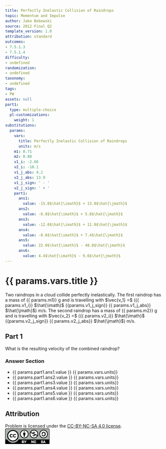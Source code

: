 ```yaml
---
title: Perfectly Inelastic Collision of Raindrops
topic: Momentum and Impulse
author: Jake Bobowski
source: 2012 Final Q2
template_version: 1.0
attribution: standard
outcomes:
- 7.5.1.3
- 7.5.1.4
difficulty:
- undefined
randomization:
- undefined
taxonomy:
- undefined
tags:
- PW
assets: null
part1:
  type: multiple-choice
  pl-customizations:
    weight: 1
substitutions:
  params:
    vars:
      title: Perfectly Inelastic Collision of Raindrops
      units: m/s
    m1: 0.71
    m2: 0.88
    v1_i: -2.66
    v2_i: -10.1
    v1_j_abs: 4.2
    v2_j_abs: 13.9
    v1_j_sign: ' - '
    v2_j_sign: ' + '
    part1:
      ans1:
        value: -15.0$\hat{\imath}$ + 13.0$\hat{\jmath}$
      ans2:
        value: -6.8$\hat{\imath}$ + 5.8$\hat{\jmath}$
      ans3:
        value: -12.0$\hat{\imath}$ + 11.0$\hat{\jmath}$
      ans4:
        value: -8.6$\hat{\imath}$ + 7.4$\hat{\jmath}$
      ans5:
        value: 22.0$\hat{\imath}$ - 48.0$\hat{\jmath}$
      ans6:
        value: 4.4$\hat{\imath}$ - 9.6$\hat{\jmath}$
---
```

# {{ params.vars.title }}
Two raindrops in a cloud collide perfectly inelastically. The first raindrop has a mass of {{ params.m1}} g and is travelling with $\vec{v_1} =$ ({{ params.v1_i}} $\hat{\imath}$ {{params.v1_j_sign}} {{ params.v1_j_abs}} $\hat{\jmath}$) m/s.
The second raindrop has a mass of {{ params.m2}} g and is travelling with $\vec{v_2} =$ ({{ params.v2_i}} $\hat{\imath}$ {{params.v2_j_sign}} {{ params.v2_j_abs}} $\hat{\jmath}$) m/s.

## Part 1

What is the resulting velocity of the combined raindrop?

### Answer Section

- {{ params.part1.ans1.value }} {{ params.vars.units}}
- {{ params.part1.ans2.value }} {{ params.vars.units}}
- {{ params.part1.ans3.value }} {{ params.vars.units}}
- {{ params.part1.ans4.value }} {{ params.vars.units}}
- {{ params.part1.ans5.value }} {{ params.vars.units}}
- {{ params.part1.ans6.value }} {{ params.vars.units}}

## Attribution

Problem is licensed under the [CC-BY-NC-SA 4.0 license](https://creativecommons.org/licenses/by-nc-sa/4.0/).<br> ![The Creative Commons 4.0 license requiring attribution-BY, non-commercial-NC, and share-alike-SA license.](https://raw.githubusercontent.com/firasm/bits/master/by-nc-sa.png)